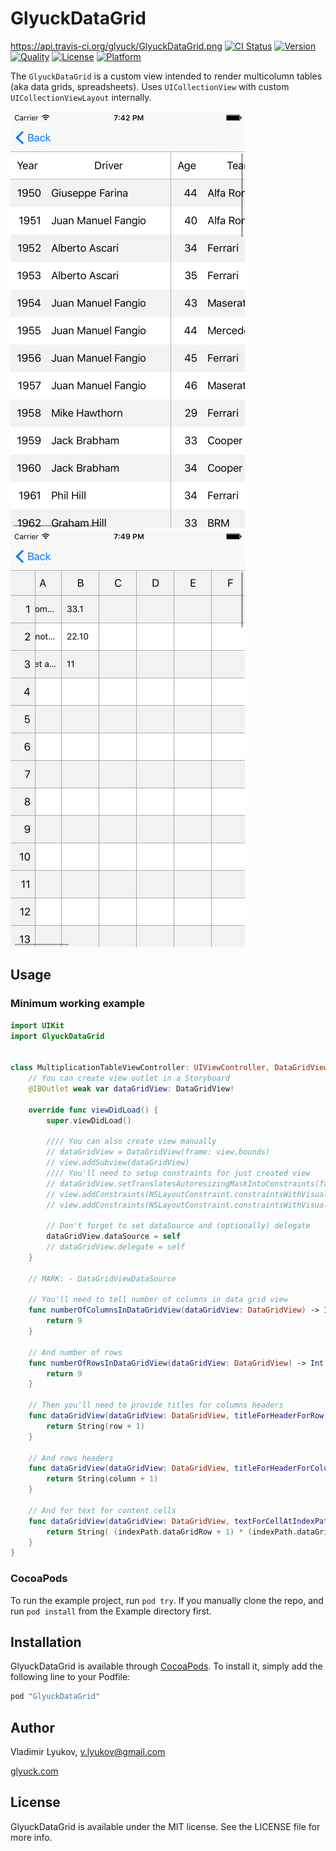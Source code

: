 # GlyuckDataGrid
https://api.travis-ci.org/glyuck/GlyuckDataGrid.png
[![CI Status](http://img.shields.io/travis/glyuck/GlyuckDataGrid.svg?style=flat)](https://travis-ci.org/Glyuck/GlyuckDataGrid)
[![Version](https://img.shields.io/cocoapods/v/GlyuckDataGrid.svg?style=flat)](http://cocoapods.org/pods/GlyuckDataGrid)
[![Quality](https://apps.e-sites.nl/cocoapodsquality/GlyuckDataGrid/badge.svg)](https://cocoapods.org/pods/GlyuckDataGrid/quality)
[![License](https://img.shields.io/cocoapods/l/GlyuckDataGrid.svg?style=flat)](http://cocoapods.org/pods/GlyuckDataGrid)
[![Platform](https://img.shields.io/cocoapods/p/GlyuckDataGrid.svg?style=flat)](http://cocoapods.org/pods/GlyuckDataGrid)

The `GlyuckDataGrid` is a custom view intended to render multicolumn tables (aka data grids, spreadsheets). Uses `UICollectionView` with custom `UICollectionViewLayout` internally. 

![Screenshot](https://raw.githubusercontent.com/glyuck/GlyuckDataGrid/master/Example/screenshot_01.png) ![Screenshot](https://raw.githubusercontent.com/glyuck/GlyuckDataGrid/master/Example/screenshot_02.png)

## Usage

### Minimum working example

```swift
import UIKit
import GlyuckDataGrid


class MultiplicationTableViewController: UIViewController, DataGridViewDataSource {
    // You can create view outlet in a Storyboard
    @IBOutlet weak var dataGridView: DataGridView!

    override func viewDidLoad() {
        super.viewDidLoad()

        //// You can also create view manually
        // dataGridView = DataGridView(frame: view.bounds)
        // view.addSubview(dataGridView)
        //// You'll need to setup constraints for just created view
        // dataGridView.setTranslatesAutoresizingMaskIntoConstraints(false)
        // view.addConstraints(NSLayoutConstraint.constraintsWithVisualFormat("V:|-0.0-[dataGridView]-0.0-|", options: nil, metrics: nil, views: ["dataGridView": dataGridView]))
        // view.addConstraints(NSLayoutConstraint.constraintsWithVisualFormat("H:|-0.0-[dataGridView]-0.0-|", options: nil, metrics: nil, views: ["dataGridView": dataGridView]))

        // Don't forget to set dataSource and (optionally) delegate
        dataGridView.dataSource = self
        // dataGridView.delegate = self
    }

    // MARK: - DataGridViewDataSource

    // You'll need to tell number of columns in data grid view
    func numberOfColumnsInDataGridView(dataGridView: DataGridView) -> Int {
        return 9
    }

    // And number of rows
    func numberOfRowsInDataGridView(dataGridView: DataGridView) -> Int {
        return 9
    }

    // Then you'll need to provide titles for columns headers
    func dataGridView(dataGridView: DataGridView, titleForHeaderForRow row: Int) -> String {
        return String(row + 1)
    }

    // And rows headers
    func dataGridView(dataGridView: DataGridView, titleForHeaderForColumn column: Int) -> String {
        return String(column + 1)
    }

    // And for text for content cells
    func dataGridView(dataGridView: DataGridView, textForCellAtIndexPath indexPath: NSIndexPath) -> String {
        return String( (indexPath.dataGridRow + 1) * (indexPath.dataGridColumn + 1) )
    }
}
```

### CocoaPods

To run the example project, run `pod try`. If you manually clone the repo, and run `pod install` from the Example directory first. 

## Installation

GlyuckDataGrid is available through [CocoaPods](http://cocoapods.org). To install
it, simply add the following line to your Podfile:

```ruby
pod "GlyuckDataGrid"
```

## Author

Vladimir Lyukov, v.lyukov@gmail.com

[glyuck.com](http://glyuck.com/)

## License

GlyuckDataGrid is available under the MIT license. See the LICENSE file for more info.
